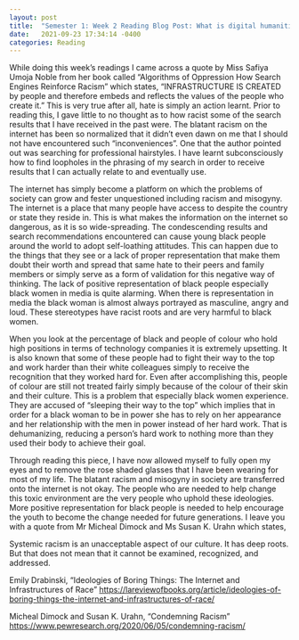 ```yaml
---
layout: post
title:  "Semester 1: Week 2 Reading Blog Post: What is digital humanities? What is data in the humanities?"
date:   2021-09-23 17:34:14 -0400
categories: Reading
---
```


While doing this week’s readings I came across a quote by Miss Safiya Umoja Noble from her book called “Algorithms of Oppression How Search Engines Reinforce Racism” which states, “INFRASTRUCTURE IS CREATED by people and therefore embeds and reflects the values of the people who create it.” This is very true after all, hate is simply an action learnt. Prior to reading this, I gave little to no thought as to how racist some of the search results that I have received in the past were. The blatant racism on the internet has been so normalized that it didn’t even dawn on me that I should not have encountered such “inconveniences”. One that the author pointed out was searching for professional hairstyles. I have learnt subconsciously how to find loopholes in the phrasing of my search in order to receive results that I can actually relate to and eventually use.

The internet has simply become a platform on which the problems of society can grow and fester unquestioned including racism and misogyny. The internet is a place that many people have access to despite the country or state they reside in. This is what makes the information on the internet so dangerous, as it is so wide-spreading. The condescending results and search recommendations encountered can cause young black people around the world to adopt self-loathing attitudes. This can happen due to the things that they see or a lack of proper representation that make them doubt their worth and spread that same hate to their peers and family members or simply serve as a form of validation for this negative way of thinking. The lack of positive representation of black people especially black women in media is quite alarming. When there is representation in media the black woman is almost always portrayed as masculine, angry and loud. These stereotypes have racist roots and are very harmful to black women. 

When you look at the percentage of black and people of colour who hold high positions in terms of technology companies it is extremely upsetting. It is also known that some of these people had to fight their way to the top and work harder than their white colleagues simply to receive the recognition that they worked hard for. Even after accomplishing this, people of colour are still not treated fairly simply because of the colour of their skin and their culture. This is a problem that especially black women experience. They are accused of “sleeping their way to the top” which implies that in order for a black woman to be in power she has to rely on her appearance and her relationship with the men in power instead of her hard work. That is dehumanizing, reducing a person’s hard work to nothing more than they used their body to achieve their goal. 

Through reading this piece, I have now allowed myself to fully open my eyes and to remove the rose shaded glasses that I have been wearing for most of my life. The blatant racism and misogyny in society are transferred onto the internet is not okay. The people who are needed to help change this toxic environment are the very people who uphold these ideologies. More positive representation for black people is needed to help encourage the youth to become the change needed for future generations. I leave you with a quote from Mr Micheal Dimock and Ms Susan K. Urahn which states,

Systemic racism is an unacceptable aspect of our culture. It has deep roots. But that does not mean that it cannot be examined, recognized, and addressed.

Emily Drabinski, “Ideologies of Boring Things: The Internet and Infrastructures of Race” https://lareviewofbooks.org/article/ideologies-of-boring-things-the-internet-and-infrastructures-of-race/ 

Micheal Dimock and Susan K. Urahn, “Condemning Racism” https://www.pewresearch.org/2020/06/05/condemning-racism/
